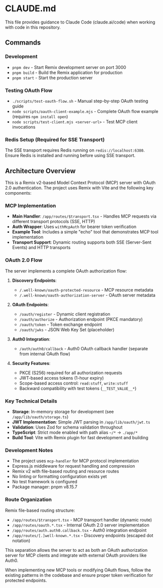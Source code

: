 # CLAUDE.md

This file provides guidance to Claude Code (claude.ai/code) when working with code in this repository.

## Commands

### Development

- `pnpm dev` - Start Remix development server on port 3000
- `pnpm build` - Build the Remix application for production
- `pnpm start` - Start the production server

### Testing OAuth Flow

- `./scripts/test-oauth-flow.sh` - Manual step-by-step OAuth testing guide
- `node scripts/oauth-client-example.mjs` - Complete OAuth flow example (requires `npm install open`)
- `node scripts/test-client.mjs <server-url>` - Test MCP client invocations

### Redis Setup (Required for SSE Transport)

The SSE transport requires Redis running on `redis://localhost:6380`. Ensure Redis is installed and running before using SSE transport.

## Architecture Overview

This is a Remix v2-based Model Context Protocol (MCP) server with OAuth 2.0 authentication. The project uses Remix with Vite and the following key components:

### MCP Implementation

- **Main Handler**: `/app/routes/$transport.tsx` - Handles MCP requests via different transport protocols (SSE, HTTP)
- **Auth Wrapper**: Uses `withMcpAuth` for bearer token verification
- **Example Tool**: Includes a simple "echo" tool that demonstrates MCP tool implementation
- **Transport Support**: Dynamic routing supports both SSE (Server-Sent Events) and HTTP transports

### OAuth 2.0 Flow

The server implements a complete OAuth authorization flow:

1. **Discovery Endpoints**:

   - `/.well-known/oauth-protected-resource` - MCP resource metadata
   - `/.well-known/oauth-authorization-server` - OAuth server metadata

2. **OAuth Endpoints**:

   - `/oauth/register` - Dynamic client registration
   - `/oauth/authorize` - Authorization endpoint (PKCE mandatory)
   - `/oauth/token` - Token exchange endpoint
   - `/oauth/jwks` - JSON Web Key Set (placeholder)

3. **Auth0 Integration**:

   - `/auth/auth0/callback` - Auth0 OAuth callback handler (separate from internal OAuth flow)

4. **Security Features**:
   - PKCE (S256) required for all authorization requests
   - JWT-based access tokens (1-hour expiry)
   - Scope-based access control: `read:stuff`, `write:stuff`
   - Backward compatibility with test tokens (`__TEST_VALUE__*`)

### Key Technical Details

- **Storage**: In-memory storage for development (see `/app/lib/oauth/storage.ts`)
- **JWT Implementation**: Simple JWT parsing in `/app/lib/oauth/jwt.ts`
- **Validation**: Uses Zod for schema validation throughout
- **TypeScript**: Strict mode enabled with path alias `~/*` → `./app/*`
- **Build Tool**: Vite with Remix plugin for fast development and building

### Development Notes

- The project uses `mcp-handler` for MCP protocol implementation
- Express.js middleware for request handling and compression
- Remix v2 with file-based routing and resource routes
- No linting or formatting configuration exists yet
- No test framework is configured
- Package manager: pnpm v8.15.7

### Route Organization

Remix file-based routing structure:

- `/app/routes/$transport.tsx` - MCP transport handler (dynamic route)
- `/app/routes/oauth.*.tsx` - Internal OAuth 2.0 server implementation
- `/app/routes/auth.auth0.callback.tsx` - Auth0 integration endpoint
- `/app/routes/[.]well-known.*.tsx` - Discovery endpoints (escaped dot notation)

This separation allows the server to act as both an OAuth authorization server for MCP clients and integrate with external OAuth providers like Auth0.

When implementing new MCP tools or modifying OAuth flows, follow the existing patterns in the codebase and ensure proper token verification for protected endpoints.
